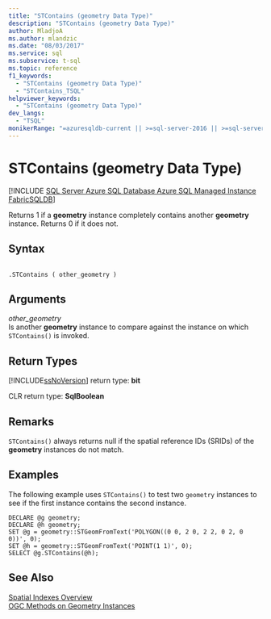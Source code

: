 ```yaml
---
title: "STContains (geometry Data Type)"
description: "STContains (geometry Data Type)"
author: MladjoA
ms.author: mlandzic
ms.date: "08/03/2017"
ms.service: sql
ms.subservice: t-sql
ms.topic: reference
f1_keywords:
  - "STContains (geometry Data Type)"
  - "STContains_TSQL"
helpviewer_keywords:
  - "STContains (geometry Data Type)"
dev_langs:
  - "TSQL"
monikerRange: "=azuresqldb-current || >=sql-server-2016 || >=sql-server-linux-2017 || =azuresqldb-mi-current || =fabric"
---
```

# STContains (geometry Data Type)
[!INCLUDE [SQL Server Azure SQL Database Azure SQL Managed Instance FabricSQLDB](../../includes/applies-to-version/sql-asdb-asdbmi-fabricsqldb.md)]

Returns 1 if a **geometry** instance completely contains another **geometry** instance. Returns 0 if it does not.
  
## Syntax  
  
```  
  
.STContains ( other_geometry )  
```  
  
## Arguments
 *other_geometry*  
 Is another **geometry** instance to compare against the instance on which `STContains()` is invoked.  
  
## Return Types  
 [!INCLUDE[ssNoVersion](../../includes/ssnoversion-md.md)] return type: **bit**  
  
 CLR return type: **SqlBoolean**  
  
## Remarks  
 `STContains()` always returns null if the spatial reference IDs (SRIDs) of the **geometry** instances do not match.  
  
## Examples  
 The following example uses `STContains()` to test two `geometry` instances to see if the first instance contains the second instance.  
  
```  
DECLARE @g geometry;  
DECLARE @h geometry;  
SET @g = geometry::STGeomFromText('POLYGON((0 0, 2 0, 2 2, 0 2, 0 0))', 0);  
SET @h = geometry::STGeomFromText('POINT(1 1)', 0);  
SELECT @g.STContains(@h);  
```  
  
## See Also  
 [Spatial Indexes Overview](../../relational-databases/spatial/spatial-indexes-overview.md)   
 [OGC Methods on Geometry Instances](../../t-sql/spatial-geometry/ogc-methods-on-geometry-instances.md)  
  
  

